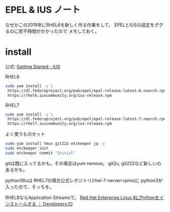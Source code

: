 # EPEL & IUS ノート

なぜかこの2019年にRHEL6を新しく作る作業をして、
EPELとIUSの設定をググるのに若干時間がかかったので
メモしておく。

# install

公式:
[Getting Started - IUS](https://ius.io/GettingStarted/)

RHEL6

``` bash
sudo yum install -y \
 https://dl.fedoraproject.org/pub/epel/epel-release-latest-6.noarch.rpm \
 https://rhel6.iuscommunity.org/ius-release.rpm
```

RHEL7

``` bash
sudo yum install -y \
 https://dl.fedoraproject.org/pub/epel/epel-release-latest-7.noarch.rpm \
 https://rhel7.iuscommunity.org/ius-release.rpm
```

よく使うものセット

``` bash
sudo yum install tmux git222 etckeeper jq -y
sudo etckeeper init
sudo etckeeper commit "Initial"
```

gitは既に入ってるかも。その場合はyum remove。
git2u, git222など新しいのあるかも。

python36uは
RHEL7の場合公式レポジトリ(rhel-7-server-rpms)に
python3が入ったので、そっちを。

RHEL8ならApplication Streamsで。
[Red Hat Enterprise Linux 8にPythonをインストールする ｜ Developers.IO](https://dev.classmethod.jp/cloud/aws/in-search-of-lost-python-at-rhel-8/)
